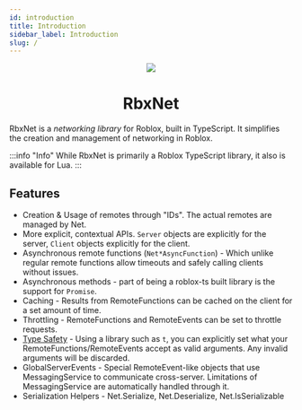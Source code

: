 ```yaml
---
id: introduction
title: Introduction
sidebar_label: Introduction
slug: /
---
```


<div align="center">
	<img src="https://assets.vorlias.com/i1/net-tsx.png"/>
</div>
<div align="center">
	<h1>RbxNet</h1>
    	<a href="https://www.npmjs.com/package/@rbxts/net">
	</a>
</div>

RbxNet is a _networking library_ for Roblox, built in TypeScript. It simplifies the creation and management of networking in Roblox.

:::info "Info"
    While RbxNet is primarily a Roblox TypeScript library, it also is available for Lua. 
:::

## Features
- Creation & Usage of remotes through "IDs". The actual remotes are managed by Net.
- More explicit, contextual APIs. `Server` objects are explicitly for the server, `Client` objects explicitly for the client.
- Asynchronous remote functions (`Net*AsyncFunction`) - Which unlike regular remote functions allow timeouts and safely calling clients without issues.
- Asynchronous methods - part of being a roblox-ts built library is the support for `Promise`.
- Caching - Results from RemoteFunctions can be cached on the client for a set amount of time.
- Throttling - RemoteFunctions and RemoteEvents can be set to throttle requests.
- [Type Safety](type-safety/) - Using a library such as `t`, you can explicitly set what your RemoteFunctions/RemoteEvents accept as valid arguments. Any invalid arguments will be discarded.
- GlobalServerEvents - Special RemoteEvent-like objects that use MessagingService to communicate cross-server. Limitations of MessagingService are automatically handled through it.
- Serialization Helpers - Net.Serialize, Net.Deserialize, Net.IsSerializable